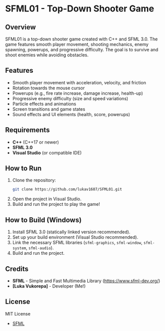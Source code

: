 # SFML01 - Top-Down Shooter Game

## Overview
SFML01 is a top-down shooter game created with C++ and SFML 3.0. The game features smooth player movement, shooting mechanics, enemy spawning, powerups, and progressive difficulty. The goal is to survive and shoot enemies while avoiding obstacles.

## Features
- Smooth player movement with acceleration, velocity, and friction
- Rotation towards the mouse cursor
- Powerups (e.g., fire rate increase, damage increase, health-up)
- Progressive enemy difficulty (size and speed variations)
- Particle effects and animations
- Screen transitions and game states
- Sound effects and UI elements (health, score, powerups)

## Requirements
- **C++** (C++17 or newer)
- **SFML 3.0**
- **Visual Studio** (or compatible IDE)

## How to Run
1. Clone the repository:
    ```bash
    git clone https://github.com/lukav1607/SFML01.git
    ```
2. Open the project in Visual Studio.
3. Build and run the project to play the game!

## How to Build (Windows)
1. Install SFML 3.0 (statically linked version recommended).
2. Set up your build environment (Visual Studio recommended).
3. Link the necessary SFML libraries (`sfml-graphics`, `sfml-window`, `sfml-system`, `sfml-audio`).
4. Build and run the project.

## Credits
- **SFML** - Simple and Fast Multimedia Library (https://www.sfml-dev.org/)
- **[Luka Vukorepa]** - Developer (Me!)

## License
MIT License

* [SFML](https://www.sfml-dev.org/)
